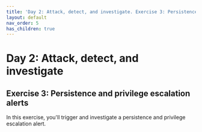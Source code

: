 ```yaml
---
title: 'Day 2: Attack, detect, and investigate. Exercise 3: Persistence and privilege escalation alerts'
layout: default
nav_order: 5
has_children: true
---
```


# Day 2: Attack, detect, and investigate

## Exercise 3: Persistence and privilege escalation alerts

In this exercise, you'll trigger and investigate a persistence and privilege escalation alert.
